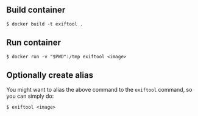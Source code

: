 ## Build container

```shell
$ docker build -t exiftool .
```

## Run container

```shell
$ docker run -v "$PWD":/tmp exiftool <image>
```

## Optionally create alias

You might want to alias the above command to the `exiftool` command, so you can simply do:

```shell
$ exiftool <image>
```
